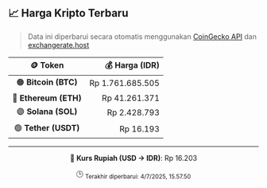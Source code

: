 

<!-- HARGA_KRIPTO -->
## 📈 Harga Kripto Terbaru

> Data ini diperbarui secara otomatis menggunakan [CoinGecko API](https://www.coingecko.com/) dan [exchangerate.host](https://exchangerate.host/)

<div align="center">

| 🪙 Token | 💰 Harga (IDR) |
|:------:|---------------:|
| 🟠 **Bitcoin (BTC)**   | Rp 1.761.685.505 |
| 🔵 **Ethereum (ETH)**  | Rp 41.261.371 |
| 🟣 **Solana (SOL)**    | Rp 2.428.793 |
| 🟢 **Tether (USDT)**   | Rp 16.193 |

---

💱 **Kurs Rupiah (USD → IDR)**: Rp 16.203

🕒 <sub>Terakhir diperbarui: 4/7/2025, 15.57.50</sub>

</div>
<!-- /HARGA_KRIPTO -->